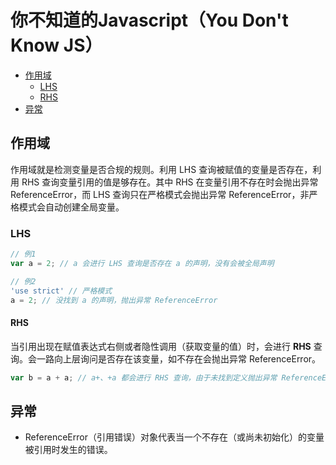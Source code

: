 # 你不知道的Javascript（You Don't Know JS）


* [作用域](#作用域)
    * [LHS](#LHS)
    * [RHS](#RHS)
* [异常](#异常)


## 作用域
作用域就是检测变量是否合规的规则。利用 LHS 查询被赋值的变量是否存在，利用 RHS 查询变量引用的值是够存在。其中 RHS 在变量引用不存在时会抛出异常 ReferenceError，而 LHS 查询只在严格模式会抛出异常 ReferenceError，非严格模式会自动创建全局变量。

### LHS 
```js
// 例1
var a = 2; // a 会进行 LHS 查询是否存在 a 的声明，没有会被全局声明

// 例2
'use strict' // 严格模式
a = 2; // 没找到 a 的声明，抛出异常 ReferenceError 
```

#### RHS 
当引用出现在赋值表达式右侧或者隐性调用（获取变量的值）时，会进行 **RHS** 查询。会一路向上层询问是否存在该变量，如不存在会抛出异常 ReferenceError。
```js
var b = a + a; // a+、+a 都会进行 RHS 查询，由于未找到定义抛出异常 ReferenceError
```






## 异常
* ReferenceError（引用错误）对象代表当一个不存在（或尚未初始化）的变量被引用时发生的错误。